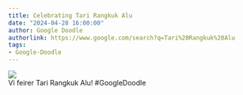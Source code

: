 ```yaml
---
title: Celebrating Tari Rangkuk Alu
date: "2024-04-28 16:00:00"
author: Google Doodle
authorlink: https://www.google.com/search?q=Tari%20Rangkuk%20Alu
tags:
- Google-Doodle
---
```

<img src="https://www.google.com/logos/doodles/2024/celebrating-tari-rangkuk-alu-6753651837110215.2-law.gif" referrerpolicy="no-referrer"><br>Vi feirer Tari Rangkuk Alu! #GoogleDoodle